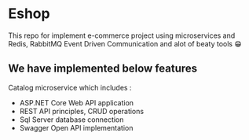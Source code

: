 # Eshop
This repo for implement e-commerce project using microservices and  Redis, RabbitMQ Event Driven Communication and alot of beaty tools 😁 
## We have implemented below features
Catalog microservice which includes :
* ASP.NET Core Web API application
* REST API principles, CRUD operations
* Sql Server database connection 
* Swagger Open API implementation
